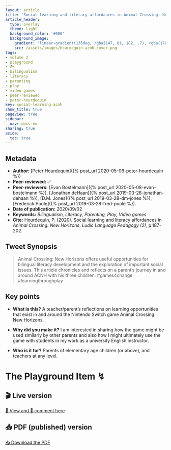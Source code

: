 ```yaml
---
layout: article
title: 'Social learning and literacy affordances in Animal Crossing: New Horizons'
article_header:
  type: overlay
  theme: light
  background_color: '#000'
  background_image:
    gradient: 'linear-gradient(135deg, rgba(147, 81, 182, .7), rgba(178, 236, 145, .7))'
    src: /assets/images/hourdequin-acnh-cover.png
tags:
- volume 2
- playground
- 🏞
- bilingualism
- literacy
- parenting
- play
- video games
- peer-reviewed
- peter-hourdequin
key: social-learning-acnh
show_title: true
pageview: true
sidebar:
  nav: docs-en
sharing: true
aside:
  toc: true
---
```


<!--more-->

## Metadata

- **Author:** [Peter Hourdequin]({% post_url 2020-05-08-peter-hourdequin %})
- **Peer-reviewed:** ✅
- **Peer-reviewers:** [Evan Bostelmann]({% post_url 2020-05-08-evan-bostelmann %}), [Jonathan deHaan]({% post_url 2019-03-28-jonathan-dehaan %}), [D.M. Jones]({% post_url 2019-03-28-dm-jones %}), [Frederick Poole]({% post_url 2019-03-28-fred-poole %}).
- **Date of publication:** 2020/09/02
- **Keywords:** *Bilingualism, Literacy, Parenting, Play, Video games*
- **Cite:** Hourdequin, P. (2020). Social learning and literacy affordances in *Animal Crossing: New Horizons*. *Ludic Language Pedagogy (2),* p.187-202.

## Tweet Synopsis 

> Animal Crossing: New Horizons offers useful opportunities for bilingual literacy development and the exploration of important social issues. This article chronicles and reflects on a parent’s journey in and around ACNH with his three children. #games4change #learningthroughplay


## Key points

- **What is this?** A teacher/parent’s reflections on learning opportunities that exist in and around the Nintendo Switch game Animal Crossing: New Horizons.
  
- **Why did you make it?** I am interested in sharing how the game might be used similarly by other parents and also how I might ultimately use the game with students in my work as a university English instructor.

- **Who is it for?** Parents of elementary age children (or above), and teachers at any level.


# The Playground Item ↯

## 🎬 Live version

<a class="button button--success button--rounded button--lg" href="https://docs.google.com/document/d/1i9AgYy41RZvJcQLykaBQJ80k_fiRjtPVlJv9J8_5lyk/edit?usp=sharing">👀 View and 📝 comment here </a> 

## 📥 PDF (published) version

<a class="button button--action button--rounded button--lg" href="/assets/publication-pdfs/hourdequin-social-learning-with-animal-crossing-new-horizons.pdf"><i class="fas fa-file-download"></i> 📥 Download the PDF </a>
